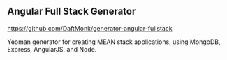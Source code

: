## Angular Full Stack Generator

https://github.com/DaftMonk/generator-angular-fullstack

Yeoman generator for creating MEAN stack applications, using MongoDB, Express, AngularJS, and Node.
